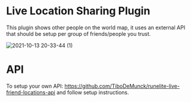 # Live Location Sharing Plugin
This plugin shows other people on the world map, it uses an external API that should be setup per group of friends/people you trust.

![2021-10-13 20-33-44 (1)](https://user-images.githubusercontent.com/46536105/137194320-af1469d6-bef4-4893-adaf-6adb6f4648c6.gif)

# API
To setup your own API: https://github.com/TiboDeMunck/runelite-live-friend-locations-api and follow setup instructions.
